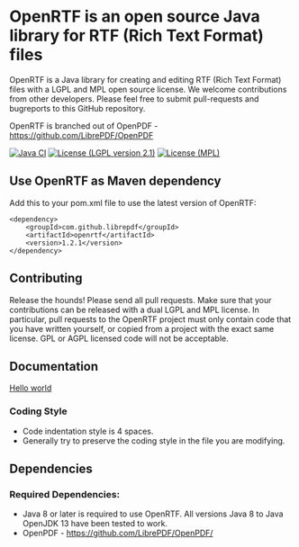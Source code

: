 # OpenRTF is an open source Java library for RTF (Rich Text Format) files #

OpenRTF is a Java library for creating and editing RTF (Rich Text Format) files with a LGPL and MPL open source license.  We welcome contributions from other developers. Please feel free to submit pull-requests and bugreports to this GitHub repository.

OpenRTF is branched out of OpenPDF - https://github.com/LibrePDF/OpenPDF

[![Java CI](https://github.com/LibrePDF/OpenRTF/actions/workflows/maven.yml/badge.svg)](https://github.com/LibrePDF/OpenRTF/actions/workflows/maven.yml)
[![License (LGPL version 2.1)](https://img.shields.io/badge/license-GNU%20LGPL%20version%202.1-blue.svg)](https://www.gnu.org/licenses/old-licenses/lgpl-2.1.html)
[![License (MPL)](https://img.shields.io/badge/license-Mozilla%20Public%20License-yellow.svg)](https://www.mozilla.org/en-US/MPL/2.0/)


## Use OpenRTF as Maven dependency
Add this to your pom.xml file to use the latest version of OpenRTF:

    <dependency>
        <groupId>com.github.librepdf</groupId>
        <artifactId>openrtf</artifactId>
        <version>1.2.1</version>
    </dependency>

## Contributing ##
Release the hounds!  Please send all pull requests.
Make sure that your contributions can be released with a dual LGPL and MPL license. In particular, pull requests to the OpenRTF project must only contain code that you have written yourself, or copied from a project with the exact same license. GPL or AGPL licensed code will not be acceptable.

## Documentation ##
[Hello world](https://github.com/LibrePDF/OpenRTF/blob/master/src/test/java/com/lowagie/text/rtf/document/CreateSimpleRTFDocumentTest.java)


### Coding Style ###
- Code indentation style is 4 spaces.
- Generally try to preserve the coding style in the file you are modifying.

## Dependencies ##
### Required Dependencies: ###
 - Java 8 or later is required to use OpenRTF. All versions Java 8 to Java OpenJDK 13 have been tested to work.
 - OpenPDF - https://github.com/LibrePDF/OpenPDF/
